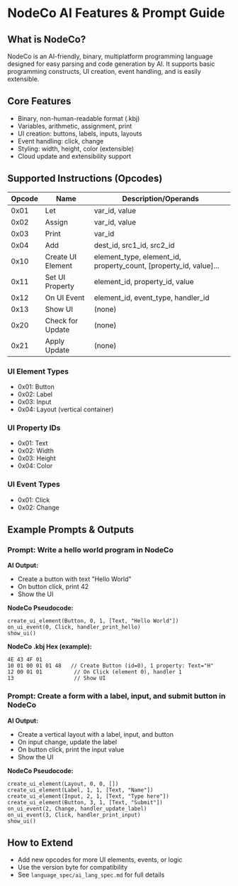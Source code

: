 # NodeCo AI Features & Prompt Guide

## What is NodeCo?
NodeCo is an AI-friendly, binary, multiplatform programming language designed for easy parsing and code generation by AI. It supports basic programming constructs, UI creation, event handling, and is easily extensible.

## Core Features
- Binary, non-human-readable format (.kbj)
- Variables, arithmetic, assignment, print
- UI creation: buttons, labels, inputs, layouts
- Event handling: click, change
- Styling: width, height, color (extensible)
- Cloud update and extensibility support

## Supported Instructions (Opcodes)
| Opcode | Name                | Description/Operands |
|--------|---------------------|---------------------|
| 0x01   | Let                 | var_id, value       |
| 0x02   | Assign              | var_id, value       |
| 0x03   | Print               | var_id              |
| 0x04   | Add                 | dest_id, src1_id, src2_id |
| 0x10   | Create UI Element   | element_type, element_id, property_count, [property_id, value]... |
| 0x11   | Set UI Property     | element_id, property_id, value |
| 0x12   | On UI Event         | element_id, event_type, handler_id |
| 0x13   | Show UI             | (none)              |
| 0x20   | Check for Update    | (none)              |
| 0x21   | Apply Update        | (none)              |

### UI Element Types
- 0x01: Button
- 0x02: Label
- 0x03: Input
- 0x04: Layout (vertical container)

### UI Property IDs
- 0x01: Text
- 0x02: Width
- 0x03: Height
- 0x04: Color

### UI Event Types
- 0x01: Click
- 0x02: Change

## Example Prompts & Outputs

### Prompt: Write a hello world program in NodeCo
**AI Output:**
- Create a button with text "Hello World"
- On button click, print 42
- Show the UI

**NodeCo Pseudocode:**
```
create_ui_element(Button, 0, 1, [Text, "Hello World"])
on_ui_event(0, Click, handler_print_hello)
show_ui()
```

**NodeCo .kbj Hex (example):**
```
4E 43 4F 01
10 01 00 01 01 48   // Create Button (id=0), 1 property: Text="H"
12 00 01 01          // On Click (element 0), handler 1
13                   // Show UI
```

### Prompt: Create a form with a label, input, and submit button in NodeCo
**AI Output:**
- Create a vertical layout with a label, input, and button
- On input change, update the label
- On button click, print the input value
- Show the UI

**NodeCo Pseudocode:**
```
create_ui_element(Layout, 0, 0, [])
create_ui_element(Label, 1, 1, [Text, "Name"])
create_ui_element(Input, 2, 1, [Text, "Type here"])
create_ui_element(Button, 3, 1, [Text, "Submit"])
on_ui_event(2, Change, handler_update_label)
on_ui_event(3, Click, handler_print_input)
show_ui()
```

## How to Extend
- Add new opcodes for more UI elements, events, or logic
- Use the version byte for compatibility
- See `language_spec/ai_lang_spec.md` for full details 